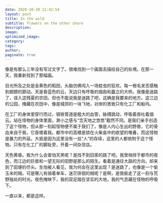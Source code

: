 ```yaml
---
date: 2020-10-28 12:42:54
layout: post
title: In the wild 
subtitle: Flowers on the other shore
description:
image: 
optimized_image:
category:
tags:
author:
paginate: true
---
```

像是有那么三年没有写过文字了。很难找到一个画面去描绘自己的处境。在那一天，我重新找到了那幅画。

目光所及之处是金黄色的稻田，头脑仿佛闯入一场蚊虫的狂欢。每一根毛发否感触到翅膀的颤动。天是昏蓝色的云，天边只有呼吸的烟囱和矗立的大桥。我像是迷路了，误入这残夏的农田。但也不能说我是迷路了吧，这确是我要来的地方。这江边的公园，掩藏在农田中，像是城郊的一块飞地，对岸的景致只有化工厂和船坞。

在工厂的身体里穿行而过，钢铁管道是粗大的血管，脉搏跳动，呼吸着吞吐着烟云。站在怪物的身体里面，渺小之感与“念天地之悠悠”截然不同。是我们亲手创造了这个怪物，但从那一刻起怪物便不属于我们了。像是人内心生出的野兽，它的骨血来自于我，它吞噬着我。都市中的高楼是锁在火柴盒中的欲望的堆叠，而这怪物是暴力的外延。大抵是因为这里没有一丝“人”的存续，这里的人都依附于这个怪物。只有在化工厂的脚趾旁，开着一间杂货店。

天色黄昏。我为什么会害怕天黑呢？是找不到回家的路了吧。我曾徜徉于都市的夜色，而江边的巨兽和一望无际的田野是那么的陌生。看着是通往大路的方向，却来到了田埂的尽头。生怕被人看见，我为何会在这里出现？是迷路了，也像是一个偷玉米的贼。可是哪儿有骑着单车，迷茫徘徊的贼呢？是啊，是我偷走了这一刻与荒野独处的时光。夜色掩映下，我的双足踏在坚实的大地，我的气息藏在怪物的呼吸下。

一直以来，都是这样。
